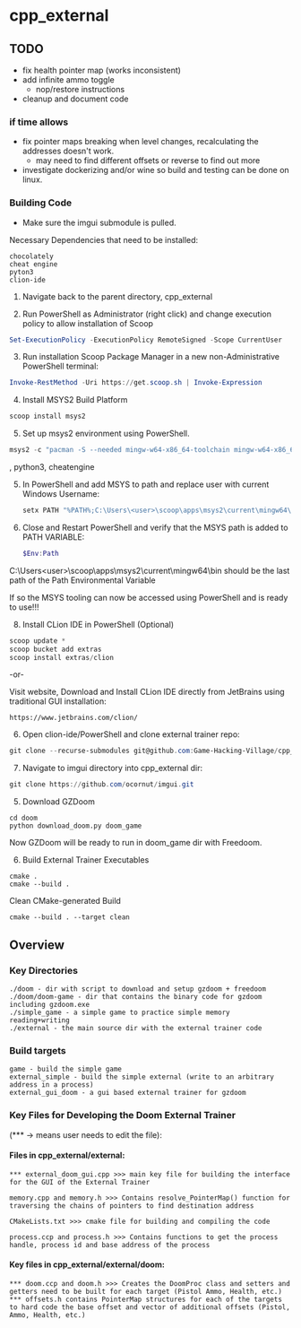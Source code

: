 # cpp_external

## TODO

- fix health pointer map (works inconsistent)
- add infinite ammo toggle
    - nop/restore instructions
- cleanup and document code

### if time allows

- fix pointer maps breaking when level changes, recalculating the addresses doesn't work.
    - may need to find different offsets or reverse to find out more
- investigate dockerizing and/or wine so build and testing can be done on linux.

### Building Code

- Make sure the imgui submodule is pulled.

Necessary Dependencies that need to be installed:
```
chocolately
cheat engine
pyton3
clion-ide
```

1) Navigate back to the parent directory, cpp_external

2) Run PowerShell as Administrator (right click) and change execution policy to allow installation of Scoop
```powershell
Set-ExecutionPolicy -ExecutionPolicy RemoteSigned -Scope CurrentUser
```
3) Run installation Scoop Package Manager in a new non-Administrative PowerShell terminal:
```powershell
Invoke-RestMethod -Uri https://get.scoop.sh | Invoke-Expression
```
4) Install MSYS2 Build Platform
```powershell
scoop install msys2 
```

5) Set up msys2 environment using PowerShell.
```powershell
msys2 -c "pacman -S --needed mingw-w64-x86_64-toolchain mingw-w64-x86_64-cmake"
```

, python3, cheatengine

5) In PowerShell and add MSYS to path and replace user with current Windows Username:
    ```powershell
    setx PATH "%PATH%;C:\Users\<user>\scoop\apps\msys2\current\mingw64\bin"
    ```

6) Close and Restart PowerShell and verify that the MSYS path is added to PATH VARIABLE:
    ```powershell
    $Env:Path
    ```
C:\Users\<user>\scoop\apps\msys2\current\mingw64\bin should be the last path of the Path Environmental Variable

If so the MSYS tooling can now be accessed using PowerShell and is ready to use!!!

8) Install CLion IDE in PowerShell (Optional)
```powershell
scoop update *
scoop bucket add extras
scoop install extras/clion
```

-or-

Visit website, Download and Install CLion IDE directly from JetBrains using traditional GUI installation:
```
https://www.jetbrains.com/clion/
```

6) Open clion-ide/PowerShell and clone external trainer repo: 
```powershell
git clone --recurse-submodules git@github.com:Game-Hacking-Village/cpp_external.git
```

7) Navigate to imgui directory into cpp_external dir:
```powershell
git clone https://github.com/ocornut/imgui.git
```

5) Download GZDoom
```
cd doom
python download_doom.py doom_game
```
Now GZDoom will be ready to run in doom_game dir with Freedoom.

6) Build External Trainer Executables
```
cmake .
cmake --build .
```

Clean CMake-generated Build

```
cmake --build . --target clean
```

## Overview

### Key Directories

```
./doom - dir with script to download and setup gzdoom + freedoom
./doom/doom-game - dir that contains the binary code for gzdoom including gzdoom.exe
./simple_game - a simple game to practice simple memory reading+writing
./external - the main source dir with the external trainer code
```

### Build targets

```
game - build the simple game
external_simple - build the simple external (write to an arbitrary address in a process)
external_gui_doom - a gui based external trainer for gzdoom
```
### Key Files for Developing the Doom External Trainer 
(*** -> means user needs to edit the file):

#### Files in cpp_external/external:
```
*** external_doom_gui.cpp >>> main key file for building the interface for the GUI of the External Trainer

memory.cpp and memory.h >>> Contains resolve_PointerMap() function for traversing the chains of pointers to find destination address

CMakeLists.txt >>> cmake file for building and compiling the code

process.ccp and process.h >>> Contains functions to get the process handle, process id and base address of the process
```

#### Key files in cpp_external/external/doom:

```
*** doom.ccp and doom.h >>> Creates the DoomProc class and setters and getters need to be built for each target (Pistol Ammo, Health, etc.)
*** offsets.h contains PointerMap structures for each of the targets to hard code the base offset and vector of additional offsets (Pistol, Ammo, Health, etc.)
```



